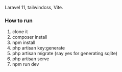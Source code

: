 Laravel 11, tailwindcss, Vite.

### How to run
1. clone it
2. composer install
3. npm install
4. php artisan key:generate
5. php artisan migrate (say yes for generating sqlite)
6. php artisan serve
7. npm run dev
